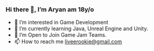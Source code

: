 ### Hi there 👋, I’m Aryan am 18y/o
- 👀 I’m interested in Game Development
- 🌱 I’m currently learning Java, Unreal Engine and Unity.
- 💞️ I’m Open to Join Game Jam Teams.
- 📫 How to reach me liveerookie@gmail.com

<!---
CallMeAryan/CallMeAryan is a ✨ special ✨ repository because its `README.md` (this file) appears on your GitHub profile.
You can click the Preview link to take a look at your changes.
--->
